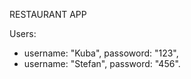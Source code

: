 RESTAURANT APP

Users: 
 - username: "Kuba", passoword: "123",
 - username: "Stefan", password: "456".

